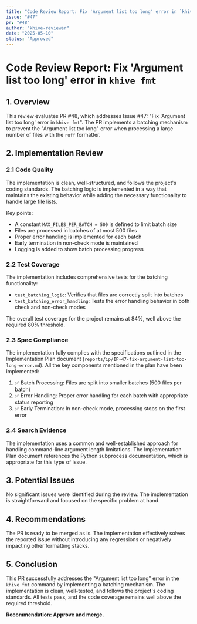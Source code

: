 ```yaml
---
title: "Code Review Report: Fix 'Argument list too long' error in `khive fmt`"
issue: "#47"
pr: "#48"
author: "khive-reviewer"
date: "2025-05-10"
status: "Approved"
---
```


# Code Review Report: Fix 'Argument list too long' error in `khive fmt`

## 1. Overview

This review evaluates PR #48, which addresses Issue #47: "Fix 'Argument list too
long' error in `khive fmt`". The PR implements a batching mechanism to prevent
the "Argument list too long" error when processing a large number of files with
the `ruff` formatter.

## 2. Implementation Review

### 2.1 Code Quality

The implementation is clean, well-structured, and follows the project's coding
standards. The batching logic is implemented in a way that maintains the
existing behavior while adding the necessary functionality to handle large file
lists.

Key points:

- A constant `MAX_FILES_PER_BATCH = 500` is defined to limit batch size
- Files are processed in batches of at most 500 files
- Proper error handling is implemented for each batch
- Early termination in non-check mode is maintained
- Logging is added to show batch processing progress

### 2.2 Test Coverage

The implementation includes comprehensive tests for the batching functionality:

- `test_batching_logic`: Verifies that files are correctly split into batches
- `test_batching_error_handling`: Tests the error handling behavior in both
  check and non-check modes

The overall test coverage for the project remains at 84%, well above the
required 80% threshold.

### 2.3 Spec Compliance

The implementation fully complies with the specifications outlined in the
Implementation Plan document
(`reports/ip/IP-47-fix-argument-list-too-long-error.md`). All the key components
mentioned in the plan have been implemented:

1. ✅ Batch Processing: Files are split into smaller batches (500 files per
   batch)
2. ✅ Error Handling: Proper error handling for each batch with appropriate
   status reporting
3. ✅ Early Termination: In non-check mode, processing stops on the first error

### 2.4 Search Evidence

The implementation uses a common and well-established approach for handling
command-line argument length limitations. The Implementation Plan document
references the Python subprocess documentation, which is appropriate for this
type of issue.

## 3. Potential Issues

No significant issues were identified during the review. The implementation is
straightforward and focused on the specific problem at hand.

## 4. Recommendations

The PR is ready to be merged as is. The implementation effectively solves the
reported issue without introducing any regressions or negatively impacting other
formatting stacks.

## 5. Conclusion

This PR successfully addresses the "Argument list too long" error in the
`khive fmt` command by implementing a batching mechanism. The implementation is
clean, well-tested, and follows the project's coding standards. All tests pass,
and the code coverage remains well above the required threshold.

**Recommendation: Approve and merge.**
